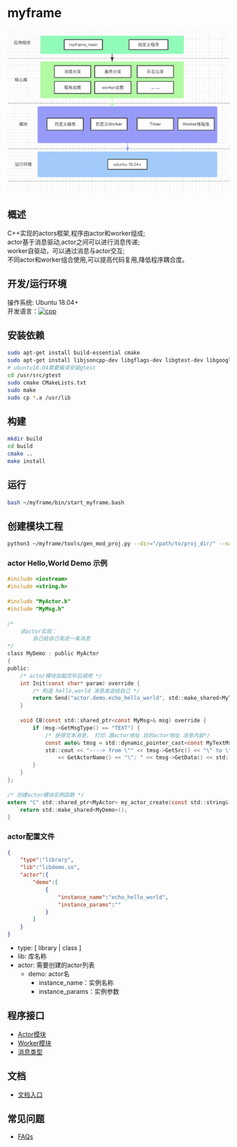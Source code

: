 # myframe

![myframe](doc/pics/myframe.png)

## 概述
C++实现的actors框架,程序由actor和worker组成;  
actor基于消息驱动,actor之间可以进行消息传递;  
worker自驱动，可以通过消息与actor交互;  
不同actor和worker组合使用,可以提高代码复用,降低程序耦合度。

## 开发/运行环境
操作系统: Ubuntu 18.04+  
开发语言：[![cpp](https://img.shields.io/badge/language-cpp-green.svg)](https://img.shields.io/badge/language-cpp-green.svg)

## 安装依赖
```sh
sudo apt-get install build-essential cmake
sudo apt-get install libjsoncpp-dev libgflags-dev libgtest-dev libgoogle-glog-dev
# ubuntu18.04需要编译安装gtest
cd /usr/src/gtest
sudo cmake CMakeLists.txt 
sudo make 
sudo cp *.a /usr/lib
```

## 构建
```sh
mkdir build
cd build
cmake ..
make install
```

## 运行
```sh
bash ~/myframe/bin/start_myframe.bash
```

## 创建模块工程
```sh
python3 ~/myframe/tools/gen_mod_proj.py --dir="/path/to/proj_dir/" --name="mod_name"
```

### actor Hello,World Demo 示例
```c
#include <iostream>
#include <string.h>

#include "MyActor.h"
#include "MyMsg.h"

/*
    该actor实现：
        自己给自己发送一条消息
*/
class MyDemo : public MyActor
{
public:
    /* actor模块加载完毕后调用 */
    int Init(const char* param) override {
        /* 构造 hello,world 消息发送给自己 */
        return Send("actor.demo.echo_hello_world", std::make_shared<MyTextMsg>("hello,world"));
    }

    void CB(const std::shared_ptr<const MyMsg>& msg) override {
        if (msg->GetMsgType() == "TEXT") {
            /* 获得文本消息， 打印 源actor地址 目的actor地址 消息内容*/
            const auto& tmsg = std::dynamic_pointer_cast<const MyTextMsg>(msg);
            std::cout << "----> from \"" << tmsg->GetSrc() << "\" to \"" 
                << GetActorName() << "\": " << tmsg->GetData() << std::endl;
        }
    }
};

/* 创建actor模块实例函数 */
extern "C" std::shared_ptr<MyActor> my_actor_create(const std::string& Actor_name) {
    return std::make_shared<MyDemo>();
}

```

### actor配置文件
```json
{
    "type":"library",
    "lib":"libdemo.so",
    "actor":{
        "demo":[
            {
                "instance_name":"echo_hello_world",
                "instance_params":""
            }
        ]
    }
}
```
- type: [ library | class ]
- lib: 库名称
- actor: 需要创建的actor列表
    - demo: actor名
        - instance_name：实例名称
        - instance_params：实例参数

## 程序接口

- [Actor模块](https://github.com/lkpworkspace/myframe/blob/master/myframe/MyActor.h)
- [Worker模块](https://github.com/lkpworkspace/myframe/blob/master/myframe/MyWorker.h)
- [消息类型](https://github.com/lkpworkspace/myframe/blob/master/myframe/MyMsg.h)

## 文档
- [文档入口](https://github.com/lkpworkspace/myframe/wiki)

## 常见问题
- [FAQs](https://github.com/lkpworkspace/myframe/wiki/FAQs)

